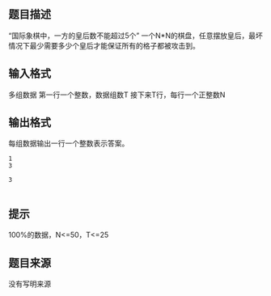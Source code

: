 


## 题目描述
“国际象棋中，一方的皇后数不能超过5个”
一个N*N的棋盘，任意摆放皇后，最坏情况下最少需要多少个皇后才能保证所有的格子都被攻击到。
 
## 输入格式
多组数据
第一行一个整数，数据组数T
接下来T行，每行一个正整数N
 
## 输出格式
每组数据输出一行一个整数表示答案。
 

```input1
1
3

```
```output1
3
 
```

## 提示
100%的数据，N<=50，T<=25
## 题目来源
没有写明来源


